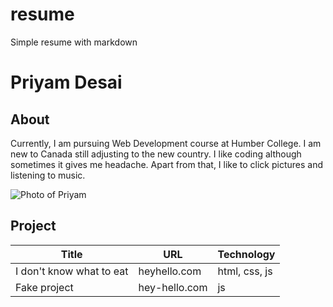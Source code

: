 # resume
Simple resume with markdown

# Priyam Desai

## About

Currently, I am pursuing Web Development course at Humber College. I am new to Canada still adjusting to the new country. I like coding although sometimes it gives me headache. Apart from that, I like to click pictures and listening to music.

![Photo of Priyam](resume/photo-priyam.png "Photo of Priyam")

## Project

| Title | URL | Technology |
| ----- | --- | ---------- |
| I don't know what to eat | heyhello.com | html, css, js |
| Fake project | hey-hello.com | js |


